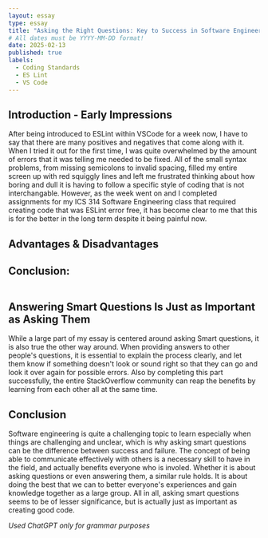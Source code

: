 ```yaml
---
layout: essay
type: essay
title: "Asking the Right Questions: Key to Success in Software Engineering"
# All dates must be YYYY-MM-DD format!
date: 2025-02-13
published: true
labels:
  - Coding Standards
  - ES Lint
  - VS Code
---
```


## Introduction - Early Impressions
After being introduced to ESLint within VSCode for a week now, I have to say that there are many positives and negatives that come along with it. When I tried it out for the first time, I was quite overwhelmed by the amount of errors that it was telling me needed to be fixed. All of the small syntax problems, from missing semicolons to invalid spacing, filled my entire screen up with red squiggly lines and left me frustrated thinking about how boring and dull it is having to follow a specific style of coding that is not interchangable. However, as the week went on and I completed assignments for my ICS 314 Software Engineering class that required creating code that was ESLint error free, it has become clear to me that this is for the better in the long term despite it being painful now.

## Advantages & Disadvantages


## Conclusion:
```

```

## Answering Smart Questions Is Just as Important as Asking Them
While a large part of my essay is centered around asking Smart questions, it is also true the other way around. When providing answers to other people's questions, it is essential to explain the process clearly, and let them know if something doesn't look or sound right so that they can go and look it over again for possible errors. Also by completing this part successfully, the entire StackOverflow community can reap the benefits by learning from each other all at the same time.


## Conclusion

Software engineering is quite a challenging topic to learn especially when things are challenging and unclear, which is why asking smart questions can be the difference between success and failure. The concept of being able to communicate effectively with others is a necessary skill to have in the field, and actually benefits everyone who is involed. Whether it is about asking questions or even answering them, a similar rule holds. It is about doing the best that we can to better everyone's experiences and gain knowledge together as a large group. All in all, asking smart questions seems to be of lesser significance, but is actually just as important as creating good code.

*Used ChatGPT only for grammar purposes*
